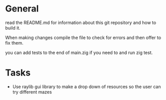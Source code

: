 # General
read the README.md for information about this git repository and how to build it.

When making changes compile the file to check for errors and then offer to fix them.

you can add tests to the end of main.zig if you need to and run zig test.

# Tasks

- Use raylib gui library to make a drop down of resources so the user can try different mazes

